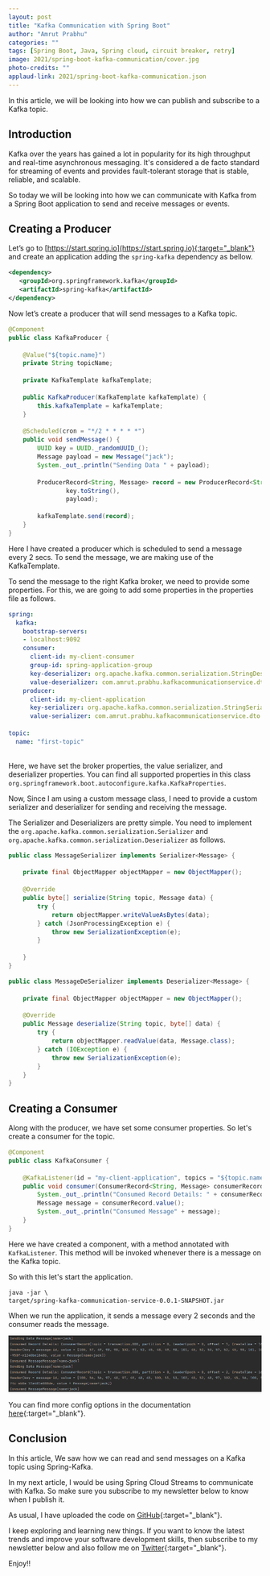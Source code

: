 ```yaml
---
layout: post
title: "Kafka Communication with Spring Boot"
author: "Amrut Prabhu"
categories: ""
tags: [Spring Boot, Java, Spring cloud, circuit breaker, retry]
image: 2021/spring-boot-kafka-communication/cover.jpg
photo-credits: ""
applaud-link: 2021/spring-boot-kafka-communication.json
---
```


In this article, we will be looking into how we can publish and subscribe to a Kafka topic.

## Introduction

Kafka over the years has gained a lot in popularity for its high throughput and real-time asynchronous messaging. It's considered a de facto standard for streaming of events and provides fault-tolerant storage that is stable, reliable, and scalable.

So today we will be looking into how we can communicate with Kafka from a Spring Boot application to send and receive messages or events.

## Creating a Producer

Let’s go to [https://start.spring.io](https://start.spring.io){:target="_blank"} and create an application adding the `spring-kafka` dependency as bellow.
```xml
<dependency>  
   <groupId>org.springframework.kafka</groupId>  
   <artifactId>spring-kafka</artifactId>  
</dependency>
```
Now let’s create a producer that will send messages to a Kafka topic.
```java
@Component  
public class KafkaProducer {  
  
    @Value("${topic.name}")  
    private String topicName;  
  
    private KafkaTemplate kafkaTemplate;  
  
    public KafkaProducer(KafkaTemplate kafkaTemplate) {  
        this.kafkaTemplate = kafkaTemplate;  
    }  
  
    @Scheduled(cron = "*/2 * * * * *")  
    public void sendMessage() {  
        UUID key = UUID._randomUUID_();  
        Message payload = new Message("jack");  
        System._out_.println("Sending Data " + payload);  
  
        ProducerRecord<String, Message> record = new ProducerRecord<String, Message>(topicName,  
                key.toString(),  
                payload);  
          
        kafkaTemplate.send(record);  
    }  
}
```
Here I have created a producer which is scheduled to send a message every 2 secs. To send the message, we are making use of the KafkaTemplate.

To send the message to the right Kafka broker, we need to provide some properties. For this, we are going to add some properties in the properties file as follows.
```yaml
spring:  
  kafka:  
    bootstrap-servers:  
    - localhost:9092  
    consumer:  
      client-id: my-client-consumer  
      group-id: spring-application-group  
      key-deserializer: org.apache.kafka.common.serialization.StringDeserializer  
      value-deserializer: com.amrut.prabhu.kafkacommunicationservice.dto.converters.MessageDeSerializer  
    producer:  
      client-id: my-client-application  
      key-serializer: org.apache.kafka.common.serialization.StringSerializer  
      value-serializer: com.amrut.prabhu.kafkacommunicationservice.dto.converters.MessageSerializer  
          
topic:  
  name: "first-topic"  
  
```

Here, we have set the broker properties, the value serializer, and deserializer properties. You can find all supported properties in this class `org.springframework.boot.autoconfigure.kafka.KafkaProperties`.

Now, Since I am using a custom message class, I need to provide a custom serializer and deserializer for sending and receiving the message.

The Serializer and Deserializers are pretty simple. You need to implement the `org.apache.kafka.common.serialization.Serializer` and `org.apache.kafka.common.serialization.Deserializer` as follows.
```java
public class MessageSerializer implements Serializer<Message> {  
  
    private final ObjectMapper objectMapper = new ObjectMapper();  
  
    @Override  
    public byte[] serialize(String topic, Message data) {  
        try {  
            return objectMapper.writeValueAsBytes(data);  
        } catch (JsonProcessingException e) {  
            throw new SerializationException(e);  
        }  
  
    }  
}  
```

```java
public class MessageDeSerializer implements Deserializer<Message> {  
  
    private final ObjectMapper objectMapper = new ObjectMapper();  
  
    @Override  
    public Message deserialize(String topic, byte[] data) {  
        try {  
            return objectMapper.readValue(data, Message.class);  
        } catch (IOException e) {  
            throw new SerializationException(e);  
        }  
    }  
}
```
## Creating a Consumer

Along with the producer, we have set some consumer properties. So let's create a consumer for the topic.
```java
@Component  
public class KafkaConsumer {  
  
    @KafkaListener(id = "my-client-application", topics = "${topic.name}")  
    public void consumer(ConsumerRecord<String, Message> consumerRecord) {  
        System._out_.println("Consumed Record Details: " + consumerRecord);  
        Message message = consumerRecord.value();  
        System._out_.println("Consumed Message" + message);  
    }  
}
```
Here we have created a component, with a method annotated with `KafkaListener`. This method will be invoked whenever there is a message on the Kafka topic.

So with this let's start the application.
```shell
java -jar \   
target/spring-kafka-communication-service-0.0.1-SNAPSHOT.jar
```
When we run the application, it sends a message every 2 seconds and the consumer reads the message.

![Spring Kafka Integration](/assets/img/2021/spring-boot-kafka-communication/spring-kafka-integration.png)

You can find more config options in the documentation [here](https://docs.spring.io/spring-kafka/docs/current/reference/html/#container-props){:target="_blank"}.

## Conclusion

In this article, We saw how we can read and send messages on a Kafka topic using Spring-Kafka.

In my next article, I would be using Spring Cloud Streams to communicate with Kafka. So make sure you subscribe to my newsletter below to know when I publish it.

As usual, I have uploaded the code on [GitHub](https://github.com/amrutprabhu/kafka-workouts/tree/master/spring-kafka-communication-service){:target="_blank"}.

I keep exploring and learning new things. If you want to know the latest trends and improve your software development skills, then subscribe to my newsletter below and also follow me on [Twitter](https://twitter.com/amrutprabhu42){:target="_blank"}.

Enjoy!!